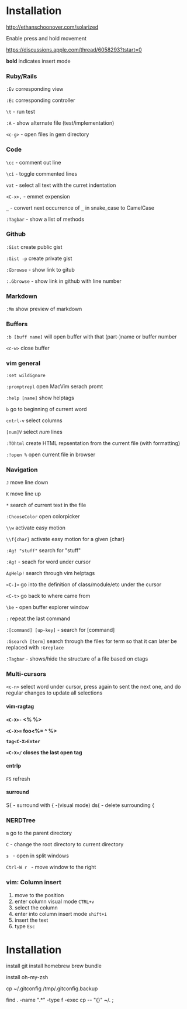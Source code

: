 # Installation

http://ethanschoonover.com/solarized

Enable press and hold movement

https://discussions.apple.com/thread/6058293?tstart=0

**bold** indicates insert mode

### Ruby/Rails

`:Ev` corresponding view

`:Ec` corresponding controller

`\t`  - run test

`:A` - show alternate file (test/implementation)

`<c-g>` - open files in gem directory

### Code

`\cc` - comment out line

`\ci` - toggle commented lines

`vat` - select all text with the curret indentation

`<C-x>,` - emmet expension

`_` - convert next occurrence of `_` in snake_case to CamelCase

`:Tagbar` - show a list of methods

### Github
`:Gist` create public gist

`:Gist -p` create private gist

`:Gbrowse` - show link to gitub

`:.Gbrowse` - show link in github with line number

### Markdown

`:Mm` show preview of markdown

### Buffers
`:b [buff name]` will open buffer with that (part-)name or buffer number

`<c-w>` close buffer

### vim general

`:set wildignore`

`:promptrepl`  open MacVim serach promt

`:help [name]` show helptags

`b` go to beginning of current word

`cntrl-v` select columns

`[num]V` select _num_ lines

`:TOhtml` create HTML repsentation from the current file (with formatting)

`:!open %` open current file in browser

### Navigation

`J` move line down

`K` move line up

`*` search of current text in the file

`:ChooseColor` open colorpicker

`\\w` activate easy motion

`\\f{char}` activate easy motion for a given {char}

`:Ag! "stuff"` search for "stuff"

`:Ag!` - seach for word under cursor

`AgHelp!`  search through vim helptags

`<C-]>` go into the definition of class/module/etc under the cursor

`<C-t>` go back to where came from

`\be` - open buffer explorer window

`:`  repeat the last command

`:[command] [up-key]` - search for [command]

`:Gsearch [term]` search through the files for term so that it can later be replaced with `:Greplace`

`:Tagbar` - shows/hide the structure of a file based on ctags

### Multi-cursors

`<c-n>` select word under cursor, press again to sent the next one, and do regular changes to update all selections

#### vim-ragtag

**`<C-X>-`        <% %>**

**`<C-X>=`        foo<%= ^ %>**

**`tag<C-X>Enter` <tag></tag>**

**`<C-X>/`        closes the last open tag**

#### cntrlp
`F5` refresh

#### surround

S{ - surround with { -(visual mode)
ds{ - delete surrounding {

### NERDTree

`m` go to the parent directory

`C` - change the root directory to current directory

`s ` - open in split windows

`Ctrl-W r ` - move window to the right

### vim: Column insert
1. move to the position
1. enter column visual mode `CTRL+v`
1. select the column
1. enter into column insert mode `shift+i`
1. insert the text
1. type `Esc`

# Installation

install git
install homebrew
brew bundle

install oh-my-zsh

cp ~/.gitconfig /tmp/.gitconfig.backup

find . -name ".*" -type f -exec cp -- "{}" ~/. \;
